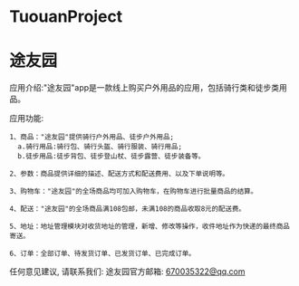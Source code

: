 # TuouanProject
# 途友园

  应用介绍:"途友园"app是一款线上购买户外用品的应用，包括骑行类和徒步类用品。
  
  应用功能:
    
    1、商品："途友园"提供骑行户外用品、徒步户外用品;
      a.骑行用品:骑行包、骑行头盔、骑行服装、骑行用品;
      b.徒步用品:徒步背包、徒步登山杖、徒步露营、徒步装备等。
    
    2、参数：商品提供详细的描述、配送方式和配送费用、以及下单说明等。
    
    3、购物车："途友园"的全场商品均可加入购物车，在购物车进行批量商品的结算。
    
    4、配送："途友园"的全场商品满108包邮，未满108的商品收取8元的配送费。
    
    5、地址：地址管理模块对收货地址的管理，新增、修改等操作，收件地址作为快递的最终商品寄送。
    
    6、订单：全部订单、待发货订单、已发货订单、已完成订单。
    
  任何意见建议, 请联系我们: 
  途友园官方邮箱: 670035322@qq.com
